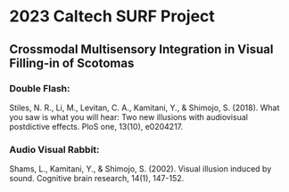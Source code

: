 # 2023 Caltech SURF Project

## Crossmodal Multisensory Integration in Visual Filling-in of Scotomas

### Double Flash: 
Stiles, N. R., Li, M., Levitan, C. A., Kamitani, Y., & Shimojo, S. (2018). What you saw is what you will hear: Two new illusions with audiovisual postdictive effects. PloS one, 13(10), e0204217.
### Audio Visual Rabbit: 
Shams, L., Kamitani, Y., & Shimojo, S. (2002). Visual illusion induced by sound. Cognitive brain research, 14(1), 147-152.

